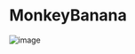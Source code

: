 # MonkeyBanana
![image](https://user-images.githubusercontent.com/70027310/128452293-7c345e50-0fe7-4ec2-a1a5-4b5ae33771f1.png)
